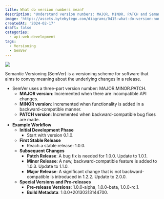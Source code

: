 ```yaml
---
title: What do version numbers mean?
description: "Understand version numbers: MAJOR, MINOR, PATCH and Semantic Versioning."
image: 'https://assets.bytebytego.com/diagrams/0415-what-do-version-numbers-mean.png'
createdAt: '2024-02-17'
draft: false
categories:
  - api-web-development
tags:
  - Versioning
  - SemVer
---
```


![](https://assets.bytebytego.com/diagrams/0415-what-do-version-numbers-mean.png)

Semantic Versioning (SemVer) is a versioning scheme for software that aims to convey meaning about the underlying changes in a release.

*   SemVer uses a three-part version number: MAJOR.MINOR.PATCH.
    *   **MAJOR version**: Incremented when there are incompatible API changes.
    *   **MINOR version**: Incremented when functionality is added in a backward-compatible manner.
    *   **PATCH version**: Incremented when backward-compatible bug fixes are made.
*   **Example Workflow**
    *   **Initial Development Phase**
        *   Start with version 0.1.0.
    *   **First Stable Release**
        *   Reach a stable release: 1.0.0.
    *   **Subsequent Changes**
        *   **Patch Release**: A bug fix is needed for 1.0.0. Update to 1.0.1.
        *   **Minor Release**: A new, backward-compatible feature is added to 1.0.3. Update to 1.1.0.
        *   **Major Release**: A significant change that is not backward-compatible is introduced in 1.2.2. Update to 2.0.0.
    *   **Special Versions and Pre-releases**
        *   **Pre-release Versions**: 1.0.0-alpha, 1.0.0-beta, 1.0.0-rc.1.
        *   **Build Metadata**: 1.0.0+20130313144700.
